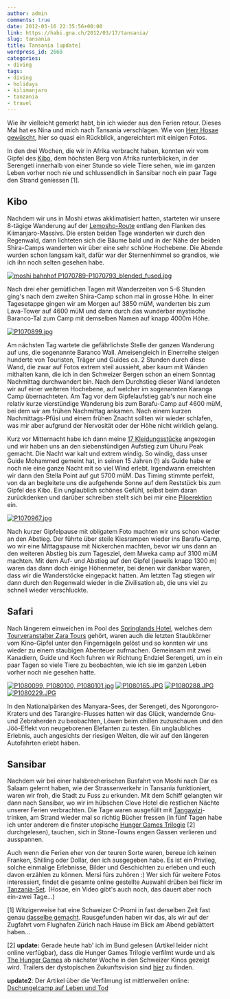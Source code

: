 ```yaml
---
author: admin
comments: true
date: 2012-03-16 22:35:56+00:00
link: https://habi.gna.ch/2012/03/17/tansania/
slug: tansania
title: Tansania [update]
wordpress_id: 2668
categories:
- diving
tags:
- diving
- holidays
- kilimanjaro
- tanzania
- travel
---
```


Wie ihr vielleicht gemerkt habt, bin ich wieder aus den Ferien retour. Dieses Mal hat es Nina und mich nach Tansania verschlagen. Wie von [Herr Hosae gewüscht](https://habi.gna.ch/2012/02/09/tschese/#comment-14800), hier so quasi ein Rückblick, angereichtert mit einigen Fotos.




In den drei Wochen, die wir in Afrika verbracht haben, konnten wir vom Gipfel des [Kibo](https://de.wikipedia.org/wiki/Kibo_(Berg)), dem höchsten Berg von Afrika runterblicken, in der Serengeti innerhalb von einer Stunde so viele Tiere sehen, wie im ganzen Leben vorher noch nie und schlussendlich in Sansibar noch ein paar Tage den Strand geniessen [1].




## Kibo




Nachdem wir uns in Moshi etwas akklimatisiert hatten, starteten wir unsere 8-tägige Wanderung auf der [Lemosho-Route](https://en.wikipedia.org/wiki/Mount_Kilimanjaro_climbing_routes#Lemosho_Route) entlang den Flanken des Kiimanjaro-Massivs. Die ersten beiden Tage wanderten wir durch den Regenwald, dann lichteten sich die Bäume bald und in der Nähe der beiden Shira-Camps wanderten wir über eine sehr schöne Hochebene. Die Abende wurden schon langsam kalt, dafür war der Sternenhimmel so grandios, wie ich ihn noch selten gesehen habe.




[![moshi bahnhof P1070789-P1070793_blended_fused.jpg](https://habi.gna.ch/wp-content/uploads/2012/03/moshi-bahnhof-P1070789-P1070793_blended_fused-tm.jpg)](https://habi.gna.ch/wp-content/uploads/2012/03/moshi-bahnhof-P1070789-P1070793_blended_fused.jpg)

  



Nach drei eher gemütlichen Tagen mit Wanderzeiten von 5-6 Stunden ging's nach dem zweiten Shira-Camp schon mal in grosse Höhe. In einer Tagesetappe gingen wir am Morgen auf 3850 müM, wanderten bis zum Lava-Tower auf 4600 müM und dann durch das wunderbar mystische Baranco-Tal zum Camp mit demselben Namen auf knapp 4000m Höhe.




[![P1070899.jpg](https://habi.gna.ch/wp-content/uploads/2012/03/P1070899-tm.jpg)](https://habi.gna.ch/wp-content/uploads/2012/03/P1070899.jpg)

  



Am nächsten Tag wartete die gefährlichste Stelle der ganzen Wanderung auf uns, die sogenannte Baranco Wall. Ameisengleich in Einerreihe steigen hunderte von Touristen, Träger und Guides ca. 2 Stunden durch diese Wand, die zwar auf Fotos extrem steil aussieht, aber kaum mit Wänden mithalten kann, die ich in den Schweizer Bergen schon an einem Sonntag Nachmittag durchwandert bin. Nach dem Durchstieg dieser Wand landeten wir auf einer weiteren Hochebene, auf welcher im sogenannten Karanga Camp übernachteten. Am Tag vor dem Gipfelaufstieg gab's nur noch eine relativ kurze vierstündige Wanderung bis zum Barafu-Camp auf 4600 müM, bei dem wir am frühen Nachmittag ankamen. Nach einem kurzen Nachmittags-Pfüsi und einem frühen Znacht sollten wir wieder schlafen, was mir aber aufgrund der Nervosität oder der Höhe nicht wirklich gelang.




Kurz vor Mitternacht habe ich dann meine [17 Kleidungsstücke](https://plus.google.com/u/0/110576425737191023885/posts/A7dKQaTFJH3) angezogen und wir haben uns an den siebenstündigen Aufstieg zum Uhuru Peak gemacht. Die Nacht war kalt und extrem windig. So windig, dass unser Guide Mohammed gemeint hat, in seinen 15 Jahren (!) als Guide habe er noch nie eine ganze Nacht mit so viel Wind erlebt. Irgendwann erreichten wir dann den Stella Point auf gut 5700 müM. Das Timing stimmte perfekt, von da an begleitete uns die aufgehende Sonne auf dem Reststück bis zum Gipfel des Kibo. Ein unglaublich schönes Gefühl, selbst beim daran zurückdenken und darüber schreiben stellt sich bei mir eine [Piloerektion](https://de.wikipedia.org/wiki/G%C3%A4nsehaut) ein.




[![P1070967.jpg](https://habi.gna.ch/wp-content/uploads/2012/03/P1070967-tm.jpg)](https://habi.gna.ch/wp-content/uploads/2012/03/P1070967.jpg)

  



Nach kurzer Gipfelpause mit obligatem Foto machten wir uns schon wieder an den Abstieg. Der führte über steile Kiesrampen wieder ins Barafu-Camp, wo wir eine Mittagspause mit Nickerchen machten, bevor wir uns dann an den weiteren Abstieg bis zum Tagesziel, dem Mweka camp auf 3100 müM machten. Mit dem Auf- und Abstieg auf den Gipfel (jeweils knapp 1300 m) waren das dann doch einige Höhenmeter, bei denen wir dankbar waren, dass wir die Wanderstöcke eingepackt hatten. Am letzten Tag stiegen wir dann durch den Regenwald wieder in die Zivilisation ab, die uns viel zu schnell wieder verschluckte.




## Safari




Nach längerem einweichen im Pool des [Springlands Hotel](http://www.springlandshotel.com/), welches dem [Tourveranstalter Zara Tours](http://www.zaratours.com/) gehört, waren auch die letzten Staubkörner vom Kino-Gipfel unter den Fingernägeln gelöst und so konnten wir uns wieder zu einem staubigen Abenteuer aufmachen. Gemeinsam mit zwei Kanadiern, Guide und Koch fuhren wir Richtung Endziel Serengeti, um in ein paar Tagen so viele Tiere zu beobachten, wie ich sie im ganzen Leben vorher noch nie gesehen hatte.




[![P1080099, P1080100, P1080101.jpg](https://habi.gna.ch/wp-content/uploads/2012/03/P1080099-P1080100-P1080101-tm.jpg)](https://habi.gna.ch/wp-content/uploads/2012/03/P1080099-P1080100-P1080101.jpg) [![P1080165.JPG](https://habi.gna.ch/wp-content/uploads/2012/03/P1080165-tm.jpg)](https://habi.gna.ch/wp-content/uploads/2012/03/P1080165.jpg) [![P1080288.JPG](https://habi.gna.ch/wp-content/uploads/2012/03/P1080288-tm.jpg)](https://habi.gna.ch/wp-content/uploads/2012/03/P1080288.jpg) [![P1080229.JPG](https://habi.gna.ch/wp-content/uploads/2012/03/P1080229-tm.jpg)](https://habi.gna.ch/wp-content/uploads/2012/03/P1080229.jpg)

  



In den Nationalpärken des Manyara-Sees, der Serengeti, des Ngorongoro-Kraters und des Tarangire-Flusses hatten wir das Glück, wandernde Gnu- und Zebraherden zu beobachten, Löwen beim chillen zuzuschauen und den Jöö-Effekt von neugeborenen Elefanten zu testen. Ein unglaubliches Erlebnis, auch angesichts der riesigen Weiten, die wir auf den längeren Autofahrten erlebt haben.




## Sansibar




Nachdem wir bei einer halsbrecherischen Busfahrt von Moshi nach Dar es Salaam gelernt haben, wie der Strassenverkehr in Tansania funktioniert, waren wir froh, die Stadt zu Fuss zu erkunden. Mit dem Schiff gelangten wir dann nach Sansibar, wo wir im hübschen Clove Hotel die restlichen Nächte unserer Ferien verbrachten. Die Tage waren ausgefüllt mit [Tangawizi](https://de.wikipedia.org/wiki/Stoney_(Getr%C3%A4nk))-trinken, am Strand wieder mal so richtig Bücher fressen (in fünf Tagen habe ich unter anderem die finster utopische [Hunger Games Trilogie](https://en.wikipedia.org/wiki/The_Hunger_Games_trilogy) [2] durchgelesen), tauchen, sich in Stone-Towns engen Gassen verlieren und ausspannen.




Auch wenn die Ferien eher von der teuren Sorte waren, bereue ich keinen Franken, Shilling oder Dollar, den ich ausgegeben habe. Es ist ein Privileg, solche einmalige Erlebnisse, Bilder und Geschichten zu erleben und euch davon erzählen zu können. Mersi fürs zuhören :) Wer sich für weitere Fotos interessiert, findet die gesamte online gestellte Auswahl drüben bei flickr im [Tanzania-Set](http://www.flickr.com/photos/habi/sets/72157629512375531/). (Hosae, ein Video gibt's auch noch, das dauert aber noch ein-zwei Tage…)




[1] Witzigerweise hat eine Schweizer C-Promi in fast derselben Zeit fast genau [dasselbe gemacht](http://www.blick.ch/people-tv/schweiz/missschweiz/vize-miss-im-land-wo-sich-die-loewen-lieben-id1790349.html). Rausgefunden haben wir das, als wir auf der Zugfahrt vom Flughafen Zürich nach Hause im Blick am Abend geblättert haben…




[2] **update:** Gerade heute hab' ich im Bund gelesen (Artikel leider nicht online verfügbar), dass die Hunger Games Trilogie verfilmt wurde und als [The Hunger Games](http://www.imdb.com/title/tt1392170/) ab nächster Woche in den Schweizer Kinos gezeigt wird. Trailers der dystopischen Zukunftsvision sind [hier](http://trailers.apple.com/trailers/lions_gate/thehungergames/) zu finden.




**update2**: Der Artikel über die Verfilmung ist mittlerweilen online: [Dschungelcamp auf Leben und Tod](http://www.derbund.ch/kultur/kino/Dschungelcamp-auf-Leben-und-Tod/story/22038584)
